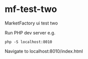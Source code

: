 # mf-test-two
MarketFactory ui test two

Run PHP dev server e.g. 

    php -S localhost:8010

Navigate to localhost:8010/index.html